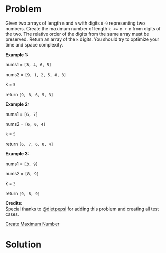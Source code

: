 
# Problem

Given two arrays of length `m` and `n` with digits `0-9` representing two
numbers. Create the maximum number of length `k <= m + n` from digits of the
two. The relative order of the digits from the same array must be preserved.
Return an array of the `k` digits. You should try to optimize your time and
space complexity.

**Example 1:**  

nums1 = `[3, 4, 6, 5]`

nums2 = `[9, 1, 2, 5, 8, 3]`

k = `5`

return `[9, 8, 6, 5, 3]`

**Example 2:**  

nums1 = `[6, 7]`

nums2 = `[6, 0, 4]`

k = `5`

return `[6, 7, 6, 0, 4]`

**Example 3:**  

nums1 = `[3, 9]`

nums2 = `[8, 9]`

k = `3`

return `[9, 8, 9]`

**Credits:**  
Special thanks to [@dietpepsi](https://leetcode.com/discuss/user/dietpepsi)
for adding this problem and creating all test cases.



[Create Maximum Number](https://leetcode.com/problems/create-maximum-number)

# Solution



